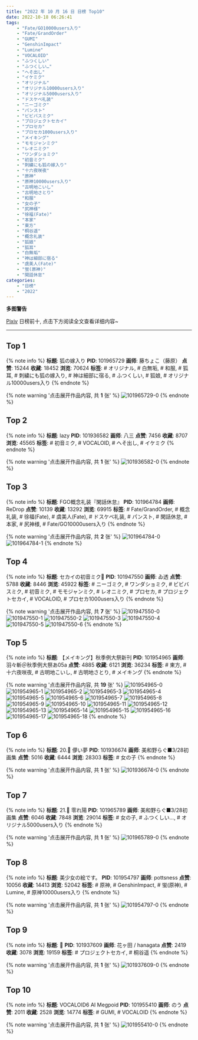 ```yaml
---
title: "2022 年 10 月 16 日 日榜 Top10"
date: 2022-10-18 06:26:41
tags:
    - "Fate/GO10000users入り"
    - "Fate/GrandOrder"
    - "GUMI"
    - "GenshinImpact"
    - "Lumine"
    - "VOCALOID"
    - "ふつくしい"
    - "ふつくしい…"
    - "へそ出し"
    - "イケミク"
    - "オリジナル"
    - "オリジナル10000users入り"
    - "オリジナル5000users入り"
    - "ドスケベ礼装"
    - "ニーゴミク"
    - "パンスト"
    - "ビビバスミク"
    - "プロジェクトセカイ"
    - "プロセカ"
    - "プロセカ1000users入り"
    - "メイキング"
    - "モモジャンミク"
    - "レオニミク"
    - "ワンダショミク"
    - "初音ミク"
    - "刺繍にも狐の嫁入り"
    - "十六夜咲夜"
    - "原神"
    - "原神10000users入り"
    - "古明地こいし"
    - "古明地さとり"
    - "和服"
    - "女の子"
    - "尻神様"
    - "徐福(Fate)"
    - "本家"
    - "東方"
    - "桐谷遥"
    - "概念礼装"
    - "狐娘"
    - "狐耳"
    - "白無垢"
    - "神は細部に宿る"
    - "虞美人(Fate)"
    - "蛍(原神)"
    - "閑話休怠"
categories:
    - "日榜"
    - "2022"
---
```


<i class="fa fa-triangle-exclamation"></i>**多图警告**<i class="fa fa-triangle-exclamation"></i>

[Pixiv](https://www.pixiv.net/) 日榜前十, 点击下方阅读全文查看详细内容~

<!-- more -->

---

## Top 1

{% note info %}
**标题**: 狐の嫁入り
**PID**: 101965729 **画师**: 藤ちょこ（藤原）
**点赞**: 15244 **收藏**: 18452 **浏览**: 70624
**标签**: # オリジナル, # 白無垢, # 和服, # 狐耳, # 刺繍にも狐の嫁入り, # 神は細部に宿る, # ふつくしい, # 狐娘, # オリジナル10000users入り
{% endnote %}

{% note warning '点击展开作品内容, 共 **1** 张' %}
![101965729-0](https://i.pixiv.re/img-original/img/2022/10/16/00/00/21/101965729_p0.png)
{% endnote %}

## Top 2

{% note info %}
**标题**: lazy
**PID**: 101936582 **画师**: 八三
**点赞**: 7456 **收藏**: 8707 **浏览**: 45565
**标签**: # 初音ミク, # VOCALOID, # へそ出し, # イケミク
{% endnote %}

{% note warning '点击展开作品内容, 共 **1** 张' %}
![101936582-0](https://i.pixiv.re/img-original/img/2022/10/15/00/00/14/101936582_p0.png)
{% endnote %}

## Top 3

{% note info %}
**标题**: FGO概念礼装『閑話休怠』
**PID**: 101964784 **画师**: ReDrop
**点赞**: 10139 **收藏**: 13292 **浏览**: 69915
**标签**: # Fate/GrandOrder, # 概念礼装, # 徐福(Fate), # 虞美人(Fate), # ドスケベ礼装, # パンスト, # 閑話休怠, # 本家, # 尻神様, # Fate/GO10000users入り
{% endnote %}

{% note warning '点击展开作品内容, 共 **2** 张' %}
![101964784-0](https://i.pixiv.re/img-original/img/2022/10/15/23/33/56/101964784_p0.png)
![101964784-1](https://i.pixiv.re/img-original/img/2022/10/15/23/33/56/101964784_p1.png)
{% endnote %}

## Top 4

{% note info %}
**标题**: セカイの初音ミク👑
**PID**: 101947550 **画师**: ゐ透
**点赞**: 5788 **收藏**: 8446 **浏览**: 45922
**标签**: # ニーゴミク, # ワンダショミク, # ビビバスミク, # 初音ミク, # モモジャンミク, # レオニミク, # プロセカ, # プロジェクトセカイ, # VOCALOID, # プロセカ1000users入り
{% endnote %}

{% note warning '点击展开作品内容, 共 **7** 张' %}
![101947550-0](https://i.pixiv.re/img-original/img/2022/10/15/12/03/55/101947550_p0.jpg)
![101947550-1](https://i.pixiv.re/img-original/img/2022/10/15/12/03/55/101947550_p1.jpg)
![101947550-2](https://i.pixiv.re/img-original/img/2022/10/15/12/03/55/101947550_p2.jpg)
![101947550-3](https://i.pixiv.re/img-original/img/2022/10/15/12/03/55/101947550_p3.jpg)
![101947550-4](https://i.pixiv.re/img-original/img/2022/10/15/12/03/55/101947550_p4.jpg)
![101947550-5](https://i.pixiv.re/img-original/img/2022/10/15/12/03/55/101947550_p5.jpg)
![101947550-6](https://i.pixiv.re/img-original/img/2022/10/15/12/03/55/101947550_p6.jpg)
{% endnote %}

## Top 5

{% note info %}
**标题**: 【メイキング】秋季例大祭新刊
**PID**: 101954965 **画师**: 羽々斬＠秋季例大祭あ05a
**点赞**: 4885 **收藏**: 6121 **浏览**: 36234
**标签**: # 東方, # 十六夜咲夜, # 古明地こいし, # 古明地さとり, # メイキング
{% endnote %}

{% note warning '点击展开作品内容, 共 **19** 张' %}
![101954965-0](https://i.pixiv.re/img-original/img/2022/10/15/18/04/45/101954965_p0.jpg)
![101954965-1](https://i.pixiv.re/img-original/img/2022/10/15/18/04/45/101954965_p1.jpg)
![101954965-2](https://i.pixiv.re/img-original/img/2022/10/15/18/04/45/101954965_p2.jpg)
![101954965-3](https://i.pixiv.re/img-original/img/2022/10/15/18/04/45/101954965_p3.jpg)
![101954965-4](https://i.pixiv.re/img-original/img/2022/10/15/18/04/45/101954965_p4.jpg)
![101954965-5](https://i.pixiv.re/img-original/img/2022/10/15/18/04/45/101954965_p5.jpg)
![101954965-6](https://i.pixiv.re/img-original/img/2022/10/15/18/04/45/101954965_p6.jpg)
![101954965-7](https://i.pixiv.re/img-original/img/2022/10/15/18/04/45/101954965_p7.jpg)
![101954965-8](https://i.pixiv.re/img-original/img/2022/10/15/18/04/45/101954965_p8.jpg)
![101954965-9](https://i.pixiv.re/img-original/img/2022/10/15/18/04/45/101954965_p9.jpg)
![101954965-10](https://i.pixiv.re/img-original/img/2022/10/15/18/04/45/101954965_p10.jpg)
![101954965-11](https://i.pixiv.re/img-original/img/2022/10/15/18/04/45/101954965_p11.jpg)
![101954965-12](https://i.pixiv.re/img-original/img/2022/10/15/18/04/45/101954965_p12.jpg)
![101954965-13](https://i.pixiv.re/img-original/img/2022/10/15/18/04/45/101954965_p13.jpg)
![101954965-14](https://i.pixiv.re/img-original/img/2022/10/15/18/04/45/101954965_p14.jpg)
![101954965-15](https://i.pixiv.re/img-original/img/2022/10/15/18/04/45/101954965_p15.jpg)
![101954965-16](https://i.pixiv.re/img-original/img/2022/10/15/18/04/45/101954965_p16.jpg)
![101954965-17](https://i.pixiv.re/img-original/img/2022/10/15/18/04/45/101954965_p17.jpg)
![101954965-18](https://i.pixiv.re/img-original/img/2022/10/15/18/04/45/101954965_p18.jpg)
{% endnote %}

## Top 6

{% note info %}
**标题**: 20.🎠 儚い夢
**PID**: 101936674 **画师**: 美和野らぐ■3/28初画集
**点赞**: 5016 **收藏**: 6444 **浏览**: 28303
**标签**: # 女の子
{% endnote %}

{% note warning '点击展开作品内容, 共 **1** 张' %}
![101936674-0](https://i.pixiv.re/img-original/img/2022/10/15/00/00/30/101936674_p0.png)
{% endnote %}

## Top 7

{% note info %}
**标题**: 21.🌱 零れ陽
**PID**: 101965789 **画师**: 美和野らぐ■3/28初画集
**点赞**: 6046 **收藏**: 7848 **浏览**: 29014
**标签**: # 女の子, # ふつくしい…, # オリジナル5000users入り
{% endnote %}

{% note warning '点击展开作品内容, 共 **1** 张' %}
![101965789-0](https://i.pixiv.re/img-original/img/2022/10/16/00/00/32/101965789_p0.png)
{% endnote %}

## Top 8

{% note info %}
**标题**: 美少女の絵です。
**PID**: 101954797 **画师**: pottsness
**点赞**: 10056 **收藏**: 14413 **浏览**: 52042
**标签**: # 原神, # GenshinImpact, # 蛍(原神), # Lumine, # 原神10000users入り
{% endnote %}

{% note warning '点击展开作品内容, 共 **1** 张' %}
![101954797-0](https://i.pixiv.re/img-original/img/2022/10/15/18/00/04/101954797_p0.jpg)
{% endnote %}

## Top 9

{% note info %}
**标题**: 🍰
**PID**: 101937609 **画师**: 花ヶ田 / hanagata
**点赞**: 2419 **收藏**: 3078 **浏览**: 19159
**标签**: # プロジェクトセカイ, # 桐谷遥
{% endnote %}

{% note warning '点击展开作品内容, 共 **1** 张' %}
![101937609-0](https://i.pixiv.re/img-original/img/2022/10/15/00/25/29/101937609_p0.png)
{% endnote %}

## Top 10

{% note info %}
**标题**: VOCALOID6 AI Megpoid
**PID**: 101955410 **画师**: のう
**点赞**: 2011 **收藏**: 2528 **浏览**: 14774
**标签**: # GUMI, # VOCALOID
{% endnote %}

{% note warning '点击展开作品内容, 共 **1** 张' %}
![101955410-0](https://i.pixiv.re/img-original/img/2022/10/15/18/23/36/101955410_p0.jpg)
{% endnote %}

